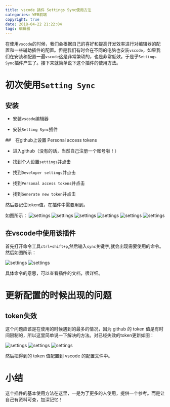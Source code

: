 ```yaml
---
title: vscode 插件 Settings Sync使用方法
categories: WEB前端
copyright: true
date: 2018-04-22 21:22:04
tags: 编辑器
---
```

在使用`vscode`的时候，我们会根据自己的喜好和提高开发效率进行对编辑器的配置和一些辅助插件的配置。但是我们有时会在不同的电脑也安装`vscode`，如果我们在安装和配置一遍`vscode`这是非常繁琐的，也是非常低效。于是乎`Settings Sync`插件产生了。接下来就简单说下这个插件的使用方法。

# 初次使用`Setting Sync`

## 安装

- 安装`vscode`编辑器

- 安装`Setting Sync`插件

##　在github上设置 Personal access tokens

- 进入github（没有的话，当然自己注册一个账号啦！）

- 找到个人设置`settings`并点击

- 找到`Developer settings`并点击

- 找到`Personal access tokens`并点击

- 找到`Generate new token`并点击

然后要记住token值，在插件中需要用到。

如图所示：
![settings](http://images.wangyuanweb.top/vscode-setting-1.png?imageView2/3/w/600/h/400/q/75%7Cimageslim)
![settings](http://images.wangyuanweb.top/vscode-setting-2.png?imageView2/3/w/600/h/400/q/75%7Cimageslim)
![settings](http://images.wangyuanweb.top/vscode-setting-3.png?imageView2/3/w/600/h/400/q/75%7Cimageslim)
![settings](http://images.wangyuanweb.top/vscode-setting-4.png?imageView2/3/w/600/h/400/q/75%7Cimageslim)
![settings](http://images.wangyuanweb.top/vscode-setting-5.png?imageView2/3/w/600/h/400/q/75%7Cimageslim)
![settings](http://images.wangyuanweb.top/vscode-setting-6.png?imageView2/3/w/600/h/400/q/75%7Cimageslim)

## 在vscode中使用该插件

首先打开命令工具`ctrl+shift+p`,然后输入`sync`关键字,就会出现需要使用的命令。然后如图所示：

![settings](http://images.wangyuanweb.top/vscode-setting-7.png?imageView2/3/w/600/h/400/q/75%7Cimageslim)
![settings](http://images.wangyuanweb.top/vscode-setting-8.png?imageView2/3/w/600/h/400/q/75%7Cimageslim)

具体命令的意思，可以查看插件的文档，很详细。

# 更新配置的时候出现的问题

## token失效

这个问题应该是在使用的时候遇到的最多的情况，因为 github 的 token 值是有时间限制的，所以这里简单说一下解决的方法。对已经失效的token更新如图：

![settings](http://images.wangyuanweb.top/vscode-setting-9.png?imageView2/3/w/600/h/400/q/75%7Cimageslim)
![settings](http://images.wangyuanweb.top/vscode-setting-10.png?imageView2/3/w/600/h/400/q/75%7Cimageslim)
![settings](http://images.wangyuanweb.top/vscode-setting-11.png?imageView2/3/w/600/h/400/q/75%7Cimageslim)

然后把得到的 token 值配置到 vscode 的配置文件中。

# 小结

这个插件的基本使用方法在这里，一是为了更多的人使用，提供一个参考。而是让自己有资料可查，加深记忆！











